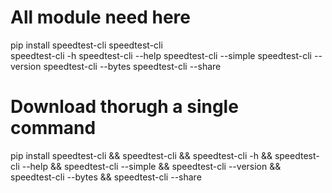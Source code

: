 # All module need here
pip install speedtest-cli
speedtest-cli                                                                                                                                            
speedtest-cli -h
speedtest-cli --help
speedtest-cli --simple
speedtest-cli --version
speedtest-cli --bytes
speedtest-cli --share

# Download thorugh a single command
pip install speedtest-cli && speedtest-cli && speedtest-cli -h && speedtest-cli --help && speedtest-cli --simple && speedtest-cli --version && speedtest-cli --bytes && speedtest-cli --share

